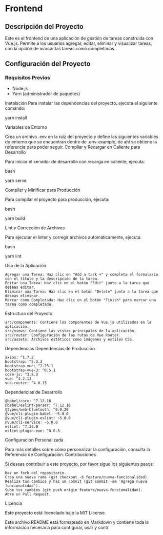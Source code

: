 # Frontend

## Descripción del Proyecto
Este es el frontend de una aplicación de gestión de tareas construida con Vue.js. Permite a los usuarios agregar, editar, eliminar y visualizar tareas, con la opción de marcar las tareas como completadas.

## Configuración del Proyecto

### Requisitos Previos
- Node.js
- Yarn (administrador de paquetes)

Instalación
Para instalar las dependencias del proyecto, ejecuta el siguiente comando:

yarn install

Variables de Entorno

Crea un archivo .env en la raíz del proyecto y define las siguientes variables de entorno que se encuentran dentro de .env-example, de ahí se obtiene la referencia para poder seguir.
Compilar y Recargar en Caliente para Desarrollo

Para iniciar el servidor de desarrollo con recarga en caliente, ejecuta:

bash

yarn serve

Compilar y Minificar para Producción

Para compilar el proyecto para producción, ejecuta:

bash

yarn build

Lint y Corrección de Archivos

Para ejecutar el linter y corregir archivos automáticamente, ejecuta:

bash

yarn lint

Uso de la Aplicación

    Agregar una Tarea: Haz clic en "Add a task +" y completa el formulario con el título y la descripción de la tarea.
    Editar una Tarea: Haz clic en el botón "Edit" junto a la tarea que deseas editar.
    Eliminar una Tarea: Haz clic en el botón "Delete" junto a la tarea que deseas eliminar.
    Marcar como Completada: Haz clic en el botón "Finish" para marcar una tarea como completada.

Estructura del Proyecto

    src/components: Contiene los componentes de Vue.js utilizados en la aplicación.
    src/views: Contiene las vistas principales de la aplicación.
    src/router: Configuración de las rutas de Vue Router.
    src/assets: Archivos estáticos como imágenes y estilos CSS.

Dependencias
Dependencias de Producción

    axios: ^1.7.2
    bootstrap: ^5.3.3
    bootstrap-vue: ^2.23.1
    bootstrap-vue-3: ^0.5.1
    core-js: ^3.8.3
    vue: ^3.2.13
    vue-router: ^4.0.13

Dependencias de Desarrollo

    @babel/core: ^7.12.16
    @babel/eslint-parser: ^7.12.16
    @types/web-bluetooth: ^0.0.20
    @vue/cli-plugin-babel: ~5.0.0
    @vue/cli-plugin-eslint: ~5.0.0
    @vue/cli-service: ~5.0.0
    eslint: ^7.32.0
    eslint-plugin-vue: ^8.0.3

Configuración Personalizada

Para más detalles sobre cómo personalizar la configuración, consulta la Referencia de Configuración.
Contribuciones

Si deseas contribuir a este proyecto, por favor sigue los siguientes pasos:

    Haz un fork del repositorio.
    Crea una nueva rama (git checkout -b feature/nueva-funcionalidad).
    Realiza tus cambios y haz un commit (git commit -am 'Agrega nueva funcionalidad').
    Sube tus cambios (git push origin feature/nueva-funcionalidad).
    Abre un Pull Request.

Licencia

Este proyecto está licenciado bajo la MIT License.


Este archivo README está formateado en Markdown y contiene toda la información necesaria para configurar, usar y contr
